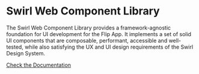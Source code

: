 # Swirl Web Component Library

The Swirl Web Component Library provides a framework-agnostic foundation for UI
development for the Flip App. It implements a set of solid UI components that
are composable, performant, accessible and well-tested, while also satisfying
the UX and UI design requirements of the Swirl Design System.

[Check the Documentation](https://swirl-storybook.flip-app.dev/)
